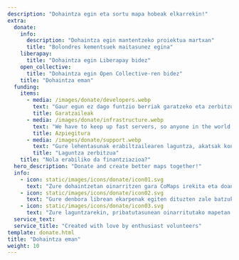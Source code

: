 ```yaml
---
description: "Dohaintza egin eta sortu mapa hobeak elkarrekin!"
extra:
  donate:
    info:
      description: "Dohaintza egin mantentzeko proiektua martxan"
      title: "Bolondres kementsuek maitasunez egina"
    liberapay:
      title: "Dohaintza egin Liberapay bidez"
    open_collective:
      title: "Dohaintza egin Open Collective-ren bidez"
    title: "Dohaintza eman"
  funding:
    items:
      - media: /images/donate/developers.webp
        text: "Gaur egun ez dago funtzio berriak garatzeko eta zerbitzua hobetzeko lanean ari den lanaldi osoko talderik. Produktua modu koherentean aurrera ateratzeko, oinarrizko talde bat behar da."
        title: Garatzaileak
      - media: /images/donate/infrastructure.webp
        text: "We have to keep up fast servers, so anyone in the world can download free map data updates without delays. These maps data transfers make up large, and growing, amounts of data each month."
        title: Azpiegitura
      - media: /images/donate/support.webp
        text: "Gure lehentasunak erabiltzailearen laguntza, akatsak konpontzea eta aplikazioaren egonkortasuna hobetzea dira. Egunero hazten da akatsen eskaeren eta txostenen zerrenda, eta laguntza-eskaera asko daude erantzuteko App Store-n, Google Play-n eta posta elektronikoan."
        title: "Laguntza zerbitzua"
    title: "Nola erabiliko da finantziazioa?"
  hero_description: "Donate and create better maps together!"
  info:
    - icon: static/images/icons/donate/icon01.svg
      text: "Zure dohaintzetan oinarritzen gara CoMaps irekita eta doan mantentzeko"
    - icon: static/images/icons/donate/icon02.svg
      text: "Gure denbora librean ekarpenak egiten dituzten zale batzuk gara. Maite dugu egiten duguna, eta maite ditugu gure erabiltzaileak"
    - icon: static/images/icons/donate/icon03.svg
      text: "Zure laguntzarekin, pribatutasunean oinarritutako mapetan nabigatzeko lan egiten dugu, merkatuko aukerarik gogokoena"
  service_text:
  service_title: "Created with love by enthusiast volunteers"
template: donate.html
title: "Dohaintza eman"
weight: 10
---
```

